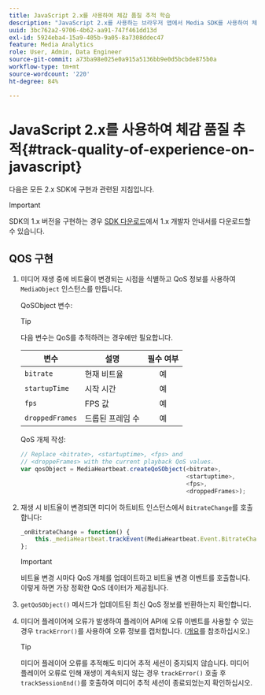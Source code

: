 ```yaml
---
title: JavaScript 2.x를 사용하여 체감 품질 추적 학습
description: "JavaScript 2.x를 사용하는 브라우저 앱에서 Media SDK를 사용하여 체감 품질(QoE, QoS) 추적을 구현하는 방법에 대해 알아봅니다."
uuid: 3bc762a2-9706-4b62-aa91-747f461dd13d
exl-id: 5924eba4-15a9-405b-9a05-8a7308ddec47
feature: Media Analytics
role: User, Admin, Data Engineer
source-git-commit: a73ba98e025e0a915a5136bb9e0d5bcbde875b0a
workflow-type: tm+mt
source-wordcount: '220'
ht-degree: 84%

---
```


# JavaScript 2.x를 사용하여 체감 품질 추적{#track-quality-of-experience-on-javascript}

다음은 모든 2.x SDK에 구현과 관련된 지침입니다.

>[!IMPORTANT]
>
>SDK의 1.x 버전을 구현하는 경우 [SDK 다운로드](/help/getting-started/download-sdks.md)에서 1.x 개발자 안내서를 다운로드할 수 있습니다.

## QOS 구현

1. 미디어 재생 중에 비트율이 변경되는 시점을 식별하고 QoS 정보를 사용하여 `MediaObject` 인스턴스를 만듭니다.

   QoSObject 변수:

   >[!TIP]
   >
   >다음 변수는 QoS를 추적하려는 경우에만 필요합니다.

   | 변수 | 설명 | 필수 여부 |
   | --- | --- | :---: |
   | `bitrate` | 현재 비트율 | 예 |
   | `startupTime` | 시작 시간 | 예 |
   | `fps` | FPS 값 | 예 |
   | `droppedFrames` | 드롭된 프레임 수 | 예 |

   QoS 개체 작성:

   ```js
   // Replace <bitrate>, <startuptime>, <fps> and  
   // <droppeFrames> with the current playback QoS values.  
   var qosObject = MediaHeartbeat.createQoSObject(<bitrate>,  
                                                  <startuptime>,  
                                                  <fps>,  
                                                  <droppedFrames>);
   ```

1. 재생 시 비트율이 변경되면 미디어 하트비트 인스턴스에서 `BitrateChange`를 호출합니다:

   ```js
   _onBitrateChange = function() {
       this._mediaHeartbeat.trackEvent(MediaHeartbeat.Event.BitrateChange, qosObject);
   };
   ```

   >[!IMPORTANT]
   >
   >비트율 변경 시마다 QoS 개체를 업데이트하고 비트율 변경 이벤트를 호출합니다. 이렇게 하면 가장 정확한 QoS 데이터가 제공됩니다.

1. `getQoSObject()` 메서드가 업데이트된 최신 QoS 정보를 반환하는지 확인합니다.
1. 미디어 플레이어에 오류가 발생하여 플레이어 API에 오류 이벤트를 사용할 수 있는 경우 `trackError()`를 사용하여 오류 정보를 캡처합니다. ([개요](/help/use-cases/track-errors/track-errors-overview.md)를 참조하십시오.)

   >[!TIP]
   >
   >미디어 플레이어 오류를 추적해도 미디어 추적 세션이 중지되지 않습니다. 미디어 플레이어 오류로 인해 재생이 계속되지 않는 경우 `trackError()` 호출 후 `trackSessionEnd()`를 호출하여 미디어 추적 세션이 종료되었는지 확인하십시오.
